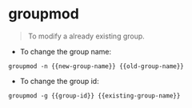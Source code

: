 # groupmod

> To modify a already existing group.

- To change the group name:

`groupmod -n {{new-group-name}} {{old-group-name}}`

- To change the group id:

`groupmod -g {{group-id}} {{existing-group-name}}`
